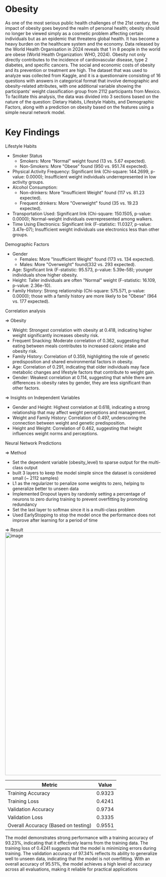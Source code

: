 # Obesity
As one of the most serious public health challenges of the 21st century, the impact of obesity goes beyond the realm of personal health; obesity should no longer be viewed simply as a cosmetic problem affecting certain individuals but as an epidemic that threatens global health. It has become a heavy burden on the healthcare system and the economy. Data released by the World Health Organisation in 2024 reveals that 1 in 8 people in the world are obese (World Health Organization: WHO, 2024). Obesity not only directly contributes to the incidence of cardiovascular disease, type 2 diabetes, and specific cancers. The social and economic costs of obesity and its prevention or treatment are high. The dataset that was used to analyze was collected from Kaggle, and it is a questionnaire consisting of 16 questions with answers in categorical format that involve demographic and obesity-related attributes, with one additional variable showing the participants' weight classification group from 2112 participants from Mexico. To facilitate this analysis, the data was divided into 3 sections based on the nature of the question: Dietary Habits, Lifestyle Habits, and Demographic Factors, along with a prediction on obesity based on the features using a simple neural network model.

# Key Findings
Lifestyle Habits
- Smoker Status
  - Smokers: More "Normal" weight found (13 vs. 5.67 expected).
  - Non-Smokers: More "Obese" found (950 vs. 951.74 expected).
- Physical Activity Frequency: Significant link (Chi-square: 144.2699, p-value: 0.0000); Insufficient weight individuals underrepresented in low activity groups.
- Alcohol Consumption:
  - Non-drinkers: More "Insufficient Weight" found (117 vs. 81.23 expected).
  - Frequent drinkers: More "Overweight" found (35 vs. 19.23 expected).
- Transportation Used: Significant link (Chi-square: 150.1505, p-value: 0.0000); Normal-weight individuals overrepresented among walkers.
- Time Using Electronics: Significant link (F-statistic: 11.0327, p-value: 3.47e-07); Insufficient weight individuals use electronics less than other groups.





Demographic Factors

- Gender
  - Females: More "Insufficient Weight" found (173 vs. 134 expected).
  - Males: More "Overweight" found(332 vs. 293 expected).
- Age: Significant link (F-statistic: 95.573, p-value: 5.39e-58); younger individuals show higher obesity.
- Height: Taller individuals are often "Normal" weight (F-statistic: 16.109, p-value: 2.36e-10).
- Family History: Strong relationship (Chi-square: 575.571, p-value: 0.0000); those with a family history are more likely to be "Obese" (964 vs. 177 expected).

Correlation analysis

=> Obesity
- Weight: Strongest correlation with obesity at 0.418, indicating higher weight significantly increases obesity risk.
- Frequent Snacking: Moderate correlation of 0.362, suggesting that eating between meals contributes to increased caloric intake and obesity risk.
- Family History: Correlation of 0.359, highlighting the role of genetic predisposition and shared environmental factors in obesity.
- Age: Correlation of 0.291, indicating that older individuals may face metabolic changes and lifestyle factors that contribute to weight gain.
- Gender: Weakest correlation at 0.114, suggesting that while there are differences in obesity rates by gender, they are less significant than other factors.

=> Insights on Independent Variables
- Gender and Height: Highest correlation at 0.618, indicating a strong relationship that may affect weight perceptions and management.
- Weight and Family History: Correlation of 0.497, underscoring the connection between weight and genetic predisposition.
- Height and Weight: Correlation of 0.462, suggesting that height influences weight norms and perceptions.


Neural Network Predictions

=> Method
- Set the dependent variable (obesity_level) to sparse output for the multi-class output
- built 3 layers to keep the model simple since the dataset is considered small (~ 2112 samples)
- L1 as the regularizer to penalize some weights to zero, helping to generalize better to unseen data
- Implemented Dropout layers by randomly setting a percentage of neurons to zero during training to prevent overfitting by promoting redundancy
- Set the last layer to softmax since it is a multi-class problem
- Used EarlyStopping to stop the model once the performance does not improve after learning for a period of time

=> Result
<img width="984" height="784" alt="image" src="https://github.com/user-attachments/assets/5c1ccb3f-205a-4da7-b21a-7a6099051659" />

| Metric                | Value   |
|-----------------------|---------|
| Training Accuracy      | 0.9323  |
| Training Loss          | 0.4241  |
| Validation Accuracy     | 0.9734  |
| Validation Loss         | 0.3335  |
| Overall Accuracy (Based on testing)        | 0.9551  |

The model demonstrates strong performance with a training accuracy of 93.23%, indicating that it effectively learns from the training data. The training loss of 0.4241 suggests that the model is minimizing errors during training. The validation accuracy of 97.34% reflects its ability to generalize well to unseen data, indicating that the model is not overfitting. With an overall accuracy of 95.51%, the model achieves a high level of accuracy across all evaluations, making it reliable for practical applications
